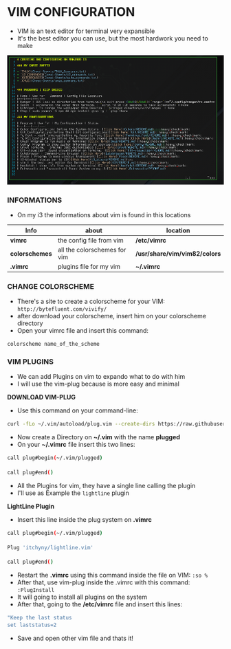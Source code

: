 # VIM CONFIGURATION

* VIM is an text editor for terminal very expansible
* It's the best editor you can use, but the most hardwork you need to make

<img src="../images/vim.png">

### INFORMATIONS

* On my i3 the informations about vim is found in this locations

| Info | about| location
|---|---|---|
|**vimrc**| the config file from vim | **/etc/vimrc**
|**colorschemes**| all the colorschemes for vim | **/usr/share/vim/vim82/colors**
|**.vimrc**| plugins file for my vim | **~/.vimrc**
### CHANGE COLORSCHEME

* There's a site to create a colorscheme for your VIM: `http://bytefluent.com/vivify/`
* after download your colorscheme, insert him on your colorscheme directory
* Open your vimrc file and insert this command:

```sh
colorscheme name_of_the_scheme
```
### VIM PLUGINS

* We can add Plugins on vim to expando what to do with him
* I will use the vim-plug because is more easy and minimal

**DOWNLOAD VIM-PLUG**

* Use this command on your command-line:

```sh
curl -fLo ~/.vim/autoload/plug.vim --create-dirs https://raw.githubusercontent.com/junegunn/vim-plug/master/plug.vim
```
* Now create a Directory on **~/.vim** with the name **plugged**
* On your **~/.vimrc** file insert this two lines:

```sh
call plug#begin(~/.vim/plugged)

call plug#end()
```
* All the Plugins for vim, they have a single line calling the plugin
* I'll use as Example the `lightline` plugin

**LightLine Plugin**

* Insert this line inside the plug system on **.vimrc**

```sh
call plug#begin(~/.vim/plugged)

Plug 'itchyny/lightline.vim'

call plug#end()
```
* Restart the **.vimrc** using this command inside the file on VIM: `:so %`
* After that, use vim-plug inside the .vimrc with this command: `:PlugInstall`
* It will going to install all plugins on the system
* After that, going to the **/etc/vimrc** file and insert this lines:

```sh
"Keep the last status
set laststatus=2 
```
* Save and open other vim file and thats it!

